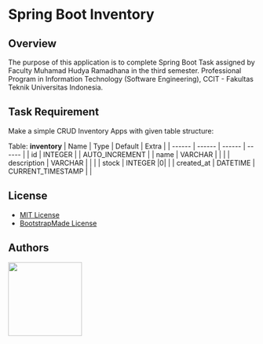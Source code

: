 # Spring Boot Inventory

## Overview
The purpose of this application is to complete Spring Boot Task assigned by Faculty Muhamad Hudya Ramadhana in the third semester. Professional Program in Information Technology (Software Engineering), CCIT - Fakultas Teknik Universitas Indonesia.

## Task Requirement
Make a simple CRUD Inventory Apps with given table structure:

Table: **inventory**
| Name | Type | Default | Extra |
| ------ | ------ | ------ | ------ |
| id | INTEGER |  | AUTO_INCREMENT |
| name | VARCHAR |  |  |
| description | VARCHAR |  |  |
| stock | INTEGER |0|  |
| created_at | DATETIME | CURRENT_TIMESTAMP |  |

## License
- [MIT License](https://choosealicense.com/licenses/mit/)
- [BootstrapMade License](https://bootstrapmade.com/license/)

## Authors
<a href="https://github.com/bondopangaji">
  <img src="https://avatars.githubusercontent.com/u/60285086?v=4" width="150" height="150"/>
</a>
